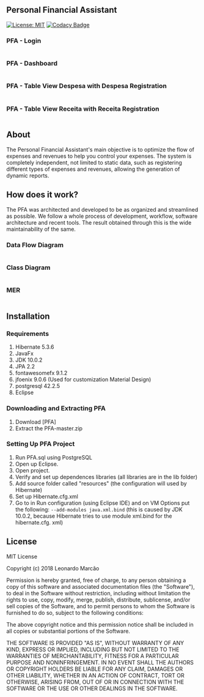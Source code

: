 ## Personal Financial Assistant

[![License: MIT](https://img.shields.io/badge/License-MIT-yellow.svg)](https://opensource.org/licenses/MIT)
[![Codacy Badge](https://api.codacy.com/project/badge/Grade/d113af0da84b4ab9b17b8ffc29c58ecf?branch=admin-javafx)](https://app.codacy.com/project/leonardomarcao/PFA/dashboard)

### PFA - Login
<p align="center">
  <img src="https://i.imgur.com/nvRjXPj.png" alt=""><br>  
</p>

### PFA - Dashboard
<p align="center">
  <img src="https://i.imgur.com/cJChgA7.png" alt=""><br>  
</p>

### PFA - Table View Despesa with Despesa Registration
<p align="center">
  <img src="https://i.imgur.com/lCg9kgv.png" alt=""><br>  
</p>

### PFA - Table View Receita with Receita Registration
<p align="center">
  <img src="https://i.imgur.com/Fxn1M7Z.png" alt=""><br>  
</p>

## About

The Personal Financial Assistant's main objective is to optimize the flow of expenses and revenues to help you control your expenses. The system is completely independent, not limited to static data, such as registering different types of expenses and revenues, allowing the generation of dynamic reports.

## How does it work?

The PFA was architected and developed to be as organized and streamlined as possible. We follow a whole process of development, workflow, software architecture and recent tools. The result obtained through this is the wide maintainability of the same.

### Data Flow Diagram

<p align="center">
  <img src="https://i.imgur.com/lxoH5Ym.png" alt=""><br>  
</p>

### Class Diagram

<p align="center">
  <img src="https://i.imgur.com/X9v9Or1.png" alt=""><br>  
</p>

### MER

<p align="center">
  <img src="https://i.imgur.com/aznvTxU.png" alt=""><br>  
</p>

## Installation 

### Requirements
1. Hibernate 5.3.6
2. JavaFx 
3. JDK 10.0.2
4. JPA 2.2
4. fontawesomefx 9.1.2
5. jfoenix 9.0.6 (Used for customization Material Design)
7. postgresql 42.2.5
8. Eclipse

### Downloading and Extracting PFA

1. Download [PFA]
3. Extract the PFA-master.zip

### Setting Up PFA Project
1. Run PFA.sql using PostgreSQL 
2. Open up Eclipse.
3. Open project.
4. Verify and set up dependences libraries (all libraries are in the lib folder) 
5. Add source folder called "resources" (the configuration will used by Hibernate)
6. Set up Hibernate.cfg.xml
7. Go to in Run configuration (using Eclipse IDE) and on VM Options put the following: 
`--add-modules java.xml.bind` (this is caused by JDK 10.0.2, because Hibernate tries to use module xml.bind for the hibernate.cfg. xml)

## License 

MIT License

Copyright (c) 2018 Leonardo Marcão

Permission is hereby granted, free of charge, to any person obtaining a copy
of this software and associated documentation files (the "Software"), to deal
in the Software without restriction, including without limitation the rights
to use, copy, modify, merge, publish, distribute, sublicense, and/or sell
copies of the Software, and to permit persons to whom the Software is
furnished to do so, subject to the following conditions:

The above copyright notice and this permission notice shall be included in all
copies or substantial portions of the Software.

THE SOFTWARE IS PROVIDED "AS IS", WITHOUT WARRANTY OF ANY KIND, EXPRESS OR
IMPLIED, INCLUDING BUT NOT LIMITED TO THE WARRANTIES OF MERCHANTABILITY,
FITNESS FOR A PARTICULAR PURPOSE AND NONINFRINGEMENT. IN NO EVENT SHALL THE
AUTHORS OR COPYRIGHT HOLDERS BE LIABLE FOR ANY CLAIM, DAMAGES OR OTHER
LIABILITY, WHETHER IN AN ACTION OF CONTRACT, TORT OR OTHERWISE, ARISING FROM,
OUT OF OR IN CONNECTION WITH THE SOFTWARE OR THE USE OR OTHER DEALINGS IN THE
SOFTWARE.
